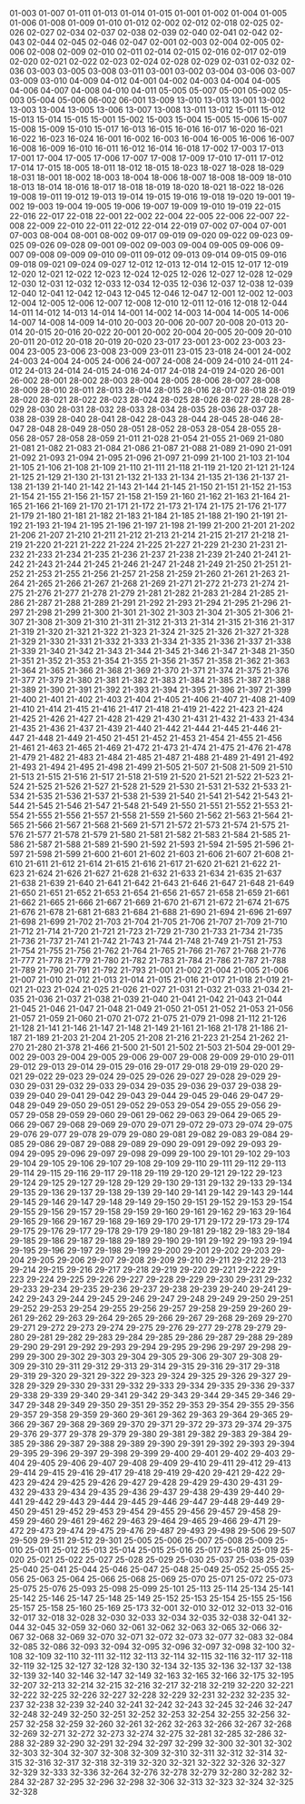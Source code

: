 01-003
01-007
01-011
01-013
01-014
01-015
01-001
01-002
01-004
01-005
01-006
01-008
01-009
01-010
01-012
02-002
02-012
02-018
02-025
02-026
02-027
02-034
02-037
02-038
02-039
02-040
02-041
02-042
02-043
02-044
02-045
02-046
02-047
02-001
02-003
02-004
02-005
02-006
02-008
02-009
02-010
02-011
02-014
02-015
02-016
02-017
02-019
02-020
02-021
02-022
02-023
02-024
02-028
02-029
02-031
02-032
02-036
03-003
03-005
03-008
03-011
03-001
03-002
03-004
03-006
03-007
03-009
03-010
04-009
04-012
04-001
04-002
04-003
04-004
04-005
04-006
04-007
04-008
04-010
04-011
05-005
05-007
05-001
05-002
05-003
05-004
05-006
06-002
06-001
13-009
13-010
13-013
13-001
13-002
13-003
13-004
13-005
13-006
13-007
13-008
13-011
13-012
15-011
15-012
15-013
15-014
15-015
15-001
15-002
15-003
15-004
15-005
15-006
15-007
15-008
15-009
15-010
15-017
16-013
16-015
16-016
16-017
16-020
16-021
16-022
16-023
16-024
16-001
16-002
16-003
16-004
16-005
16-006
16-007
16-008
16-009
16-010
16-011
16-012
16-014
16-018
17-002
17-003
17-013
17-001
17-004
17-005
17-006
17-007
17-008
17-009
17-010
17-011
17-012
17-014
17-015
18-005
18-011
18-012
18-015
18-023
18-027
18-028
18-029
18-031
18-001
18-002
18-003
18-004
18-006
18-007
18-008
18-009
18-010
18-013
18-014
18-016
18-017
18-018
18-019
18-020
18-021
18-022
18-026
19-008
19-011
19-012
19-013
19-014
19-015
19-016
19-018
19-020
19-001
19-002
19-003
19-004
19-005
19-006
19-007
19-009
19-010
19-019
22-015
22-016
22-017
22-018
22-001
22-002
22-004
22-005
22-006
22-007
22-008
22-009
22-010
22-011
22-012
22-014
22-019
07-002
07-004
07-001
07-003
08-004
08-001
08-002
09-017
09-019
09-020
09-022
09-023
09-025
09-026
09-028
09-001
09-002
09-003
09-004
09-005
09-006
09-007
09-008
09-009
09-010
09-011
09-012
09-013
09-014
09-015
09-016
09-018
09-021
09-024
09-027
12-012
12-013
12-014
12-015
12-017
12-019
12-020
12-021
12-022
12-023
12-024
12-025
12-026
12-027
12-028
12-029
12-030
12-031
12-032
12-033
12-034
12-035
12-036
12-037
12-038
12-039
12-040
12-041
12-042
12-043
12-045
12-046
12-047
12-001
12-002
12-003
12-004
12-005
12-006
12-007
12-008
12-010
12-011
12-016
12-018
12-044
14-011
14-012
14-013
14-014
14-001
14-002
14-003
14-004
14-005
14-006
14-007
14-008
14-009
14-010
20-003
20-006
20-007
20-008
20-013
20-014
20-015
20-016
20-022
20-001
20-002
20-004
20-005
20-009
20-010
20-011
20-012
20-018
20-019
20-020
23-017
23-001
23-002
23-003
23-004
23-005
23-006
23-008
23-009
23-011
23-015
23-018
24-001
24-002
24-003
24-004
24-005
24-006
24-007
24-008
24-009
24-010
24-011
24-012
24-013
24-014
24-015
24-016
24-017
24-018
24-019
24-020
26-001
26-002
28-001
28-002
28-003
28-004
28-005
28-006
28-007
28-008
28-009
28-010
28-011
28-013
28-014
28-015
28-016
28-017
28-018
28-019
28-020
28-021
28-022
28-023
28-024
28-025
28-026
28-027
28-028
28-029
28-030
28-031
28-032
28-033
28-034
28-035
28-036
28-037
28-038
28-039
28-040
28-041
28-042
28-043
28-044
28-045
28-046
28-047
28-048
28-049
28-050
28-051
28-052
28-053
28-054
28-055
28-056
28-057
28-058
28-059
21-011
21-028
21-054
21-055
21-069
21-080
21-081
21-082
21-083
21-084
21-086
21-087
21-088
21-089
21-090
21-091
21-092
21-093
21-094
21-095
21-096
21-097
21-099
21-100
21-103
21-104
21-105
21-106
21-108
21-109
21-110
21-111
21-118
21-119
21-120
21-121
21-124
21-125
21-129
21-130
21-131
21-132
21-133
21-134
21-135
21-136
21-137
21-138
21-139
21-140
21-142
21-143
21-144
21-145
21-150
21-151
21-152
21-153
21-154
21-155
21-156
21-157
21-158
21-159
21-160
21-162
21-163
21-164
21-165
21-166
21-169
21-170
21-171
21-172
21-173
21-174
21-175
21-176
21-177
21-179
21-180
21-181
21-182
21-183
21-184
21-185
21-188
21-190
21-191
21-192
21-193
21-194
21-195
21-196
21-197
21-198
21-199
21-200
21-201
21-202
21-206
21-207
21-210
21-211
21-212
21-213
21-214
21-215
21-217
21-218
21-219
21-220
21-221
21-222
21-224
21-225
21-227
21-229
21-230
21-231
21-232
21-233
21-234
21-235
21-236
21-237
21-238
21-239
21-240
21-241
21-242
21-243
21-244
21-245
21-246
21-247
21-248
21-249
21-250
21-251
21-252
21-253
21-255
21-256
21-257
21-258
21-259
21-260
21-261
21-263
21-264
21-265
21-266
21-267
21-268
21-269
21-271
21-272
21-273
21-274
21-275
21-276
21-277
21-278
21-279
21-281
21-282
21-283
21-284
21-285
21-286
21-287
21-288
21-289
21-291
21-292
21-293
21-294
21-295
21-296
21-297
21-298
21-299
21-300
21-301
21-302
21-303
21-304
21-305
21-306
21-307
21-308
21-309
21-310
21-311
21-312
21-313
21-314
21-315
21-316
21-317
21-319
21-320
21-321
21-322
21-323
21-324
21-325
21-326
21-327
21-328
21-329
21-330
21-331
21-332
21-333
21-334
21-335
21-336
21-337
21-338
21-339
21-340
21-342
21-343
21-344
21-345
21-346
21-347
21-348
21-350
21-351
21-352
21-353
21-354
21-355
21-356
21-357
21-358
21-362
21-363
21-364
21-365
21-366
21-368
21-369
21-370
21-371
21-374
21-375
21-376
21-377
21-379
21-380
21-381
21-382
21-383
21-384
21-385
21-387
21-388
21-389
21-390
21-391
21-392
21-393
21-394
21-395
21-396
21-397
21-399
21-400
21-401
21-402
21-403
21-404
21-405
21-406
21-407
21-408
21-409
21-410
21-414
21-415
21-416
21-417
21-418
21-419
21-422
21-423
21-424
21-425
21-426
21-427
21-428
21-429
21-430
21-431
21-432
21-433
21-434
21-435
21-436
21-437
21-439
21-440
21-442
21-444
21-445
21-446
21-447
21-448
21-449
21-450
21-451
21-452
21-453
21-454
21-455
21-456
21-461
21-463
21-465
21-469
21-472
21-473
21-474
21-475
21-476
21-478
21-479
21-482
21-483
21-484
21-485
21-487
21-488
21-489
21-491
21-492
21-493
21-494
21-495
21-498
21-499
21-505
21-507
21-508
21-509
21-510
21-513
21-515
21-516
21-517
21-518
21-519
21-520
21-521
21-522
21-523
21-524
21-525
21-526
21-527
21-528
21-529
21-530
21-531
21-532
21-533
21-534
21-535
21-536
21-537
21-538
21-539
21-540
21-541
21-542
21-543
21-544
21-545
21-546
21-547
21-548
21-549
21-550
21-551
21-552
21-553
21-554
21-555
21-556
21-557
21-558
21-559
21-560
21-562
21-563
21-564
21-565
21-566
21-567
21-568
21-569
21-571
21-572
21-573
21-574
21-575
21-576
21-577
21-578
21-579
21-580
21-581
21-582
21-583
21-584
21-585
21-586
21-587
21-588
21-589
21-590
21-592
21-593
21-594
21-595
21-596
21-597
21-598
21-599
21-600
21-601
21-602
21-603
21-606
21-607
21-608
21-610
21-611
21-612
21-614
21-615
21-616
21-617
21-620
21-621
21-622
21-623
21-624
21-626
21-627
21-628
21-632
21-633
21-634
21-635
21-637
21-638
21-639
21-640
21-641
21-642
21-643
21-646
21-647
21-648
21-649
21-650
21-651
21-652
21-653
21-654
21-656
21-657
21-658
21-659
21-661
21-662
21-665
21-666
21-667
21-669
21-670
21-671
21-672
21-674
21-675
21-676
21-678
21-681
21-683
21-684
21-688
21-690
21-694
21-696
21-697
21-698
21-699
21-702
21-703
21-704
21-705
21-706
21-707
21-709
21-710
21-712
21-714
21-720
21-721
21-723
21-729
21-730
21-733
21-734
21-735
21-736
21-737
21-741
21-742
21-743
21-744
21-748
21-749
21-751
21-753
21-754
21-755
21-756
21-762
21-764
21-765
21-766
21-767
21-768
21-776
21-777
21-778
21-779
21-780
21-782
21-783
21-784
21-786
21-787
21-788
21-789
21-790
21-791
21-792
21-793
21-001
21-002
21-004
21-005
21-006
21-007
21-010
21-012
21-013
21-014
21-015
21-016
21-017
21-018
21-019
21-021
21-023
21-024
21-025
21-026
21-027
21-031
21-032
21-033
21-034
21-035
21-036
21-037
21-038
21-039
21-040
21-041
21-042
21-043
21-044
21-045
21-046
21-047
21-048
21-049
21-050
21-051
21-052
21-053
21-056
21-057
21-059
21-060
21-070
21-072
21-075
21-079
21-098
21-112
21-126
21-128
21-141
21-146
21-147
21-148
21-149
21-161
21-168
21-178
21-186
21-187
21-189
21-203
21-204
21-205
21-208
21-216
21-223
21-254
21-262
21-270
21-280
21-378
21-466
21-500
21-501
21-502
21-503
21-504
29-001
29-002
29-003
29-004
29-005
29-006
29-007
29-008
29-009
29-010
29-011
29-012
29-013
29-014
29-015
29-016
29-017
29-018
29-019
29-020
29-021
29-022
29-023
29-024
29-025
29-026
29-027
29-028
29-029
29-030
29-031
29-032
29-033
29-034
29-035
29-036
29-037
29-038
29-039
29-040
29-041
29-042
29-043
29-044
29-045
29-046
29-047
29-048
29-049
29-050
29-051
29-052
29-053
29-054
29-055
29-056
29-057
29-058
29-059
29-060
29-061
29-062
29-063
29-064
29-065
29-066
29-067
29-068
29-069
29-070
29-071
29-072
29-073
29-074
29-075
29-076
29-077
29-078
29-079
29-080
29-081
29-082
29-083
29-084
29-085
29-086
29-087
29-088
29-089
29-090
29-091
29-092
29-093
29-094
29-095
29-096
29-097
29-098
29-099
29-100
29-101
29-102
29-103
29-104
29-105
29-106
29-107
29-108
29-109
29-110
29-111
29-112
29-113
29-114
29-115
29-116
29-117
29-118
29-119
29-120
29-121
29-122
29-123
29-124
29-125
29-127
29-128
29-129
29-130
29-131
29-132
29-133
29-134
29-135
29-136
29-137
29-138
29-139
29-140
29-141
29-142
29-143
29-144
29-145
29-146
29-147
29-148
29-149
29-150
29-151
29-152
29-153
29-154
29-155
29-156
29-157
29-158
29-159
29-160
29-161
29-162
29-163
29-164
29-165
29-166
29-167
29-168
29-169
29-170
29-171
29-172
29-173
29-174
29-175
29-176
29-177
29-178
29-179
29-180
29-181
29-182
29-183
29-184
29-185
29-186
29-187
29-188
29-189
29-190
29-191
29-192
29-193
29-194
29-195
29-196
29-197
29-198
29-199
29-200
29-201
29-202
29-203
29-204
29-205
29-206
29-207
29-208
29-209
29-210
29-211
29-212
29-213
29-214
29-215
29-216
29-217
29-218
29-219
29-220
29-221
29-222
29-223
29-224
29-225
29-226
29-227
29-228
29-229
29-230
29-231
29-232
29-233
29-234
29-235
29-236
29-237
29-238
29-239
29-240
29-241
29-242
29-243
29-244
29-245
29-246
29-247
29-248
29-249
29-250
29-251
29-252
29-253
29-254
29-255
29-256
29-257
29-258
29-259
29-260
29-261
29-262
29-263
29-264
29-265
29-266
29-267
29-268
29-269
29-270
29-271
29-272
29-273
29-274
29-275
29-276
29-277
29-278
29-279
29-280
29-281
29-282
29-283
29-284
29-285
29-286
29-287
29-288
29-289
29-290
29-291
29-292
29-293
29-294
29-295
29-296
29-297
29-298
29-299
29-300
29-302
29-303
29-304
29-305
29-306
29-307
29-308
29-309
29-310
29-311
29-312
29-313
29-314
29-315
29-316
29-317
29-318
29-319
29-320
29-321
29-322
29-323
29-324
29-325
29-326
29-327
29-328
29-329
29-330
29-331
29-332
29-333
29-334
29-335
29-336
29-337
29-338
29-339
29-340
29-341
29-342
29-343
29-344
29-345
29-346
29-347
29-348
29-349
29-350
29-351
29-352
29-353
29-354
29-355
29-356
29-357
29-358
29-359
29-360
29-361
29-362
29-363
29-364
29-365
29-366
29-367
29-368
29-369
29-370
29-371
29-372
29-373
29-374
29-375
29-376
29-377
29-378
29-379
29-380
29-381
29-382
29-383
29-384
29-385
29-386
29-387
29-388
29-389
29-390
29-391
29-392
29-393
29-394
29-395
29-396
29-397
29-398
29-399
29-400
29-401
29-402
29-403
29-404
29-405
29-406
29-407
29-408
29-409
29-410
29-411
29-412
29-413
29-414
29-415
29-416
29-417
29-418
29-419
29-420
29-421
29-422
29-423
29-424
29-425
29-426
29-427
29-428
29-429
29-430
29-431
29-432
29-433
29-434
29-435
29-436
29-437
29-438
29-439
29-440
29-441
29-442
29-443
29-444
29-445
29-446
29-447
29-448
29-449
29-450
29-451
29-452
29-453
29-454
29-455
29-456
29-457
29-458
29-459
29-460
29-461
29-462
29-463
29-464
29-465
29-466
29-471
29-472
29-473
29-474
29-475
29-476
29-487
29-493
29-498
29-506
29-507
29-509
29-511
29-512
29-301
25-005
25-006
25-007
25-008
25-009
25-010
25-011
25-012
25-013
25-014
25-015
25-016
25-017
25-018
25-019
25-020
25-021
25-022
25-027
25-028
25-029
25-030
25-037
25-038
25-039
25-040
25-041
25-044
25-046
25-047
25-048
25-049
25-052
25-055
25-056
25-063
25-064
25-066
25-068
25-069
25-070
25-071
25-072
25-073
25-075
25-076
25-093
25-098
25-099
25-101
25-113
25-114
25-134
25-141
25-142
25-146
25-147
25-148
25-149
25-152
25-153
25-154
25-155
25-156
25-157
25-158
25-160
25-169
25-173
32-001
32-010
32-012
32-013
32-016
32-017
32-018
32-028
32-030
32-033
32-034
32-035
32-038
32-041
32-044
32-045
32-059
32-060
32-061
32-062
32-063
32-065
32-066
32-067
32-068
32-069
32-070
32-071
32-072
32-073
32-077
32-083
32-084
32-085
32-086
32-093
32-094
32-095
32-096
32-097
32-098
32-100
32-108
32-109
32-110
32-111
32-112
32-113
32-114
32-115
32-116
32-117
32-118
32-119
32-125
32-127
32-128
32-130
32-134
32-135
32-136
32-137
32-138
32-139
32-140
32-146
32-147
32-149
32-163
32-165
32-166
32-175
32-195
32-207
32-213
32-214
32-215
32-216
32-217
32-218
32-219
32-220
32-221
32-222
32-225
32-226
32-227
32-228
32-229
32-231
32-232
32-235
32-237
32-238
32-239
32-240
32-241
32-242
32-243
32-245
32-246
32-247
32-248
32-249
32-250
32-251
32-252
32-253
32-254
32-255
32-256
32-257
32-258
32-259
32-260
32-261
32-262
32-263
32-266
32-267
32-268
32-269
32-271
32-272
32-273
32-274
32-275
32-281
32-285
32-286
32-288
32-289
32-290
32-291
32-294
32-297
32-299
32-300
32-301
32-302
32-303
32-304
32-307
32-308
32-309
32-310
32-311
32-312
32-314
32-315
32-316
32-317
32-318
32-319
32-320
32-321
32-322
32-326
32-327
32-329
32-333
32-336
32-264
32-276
32-278
32-279
32-280
32-282
32-284
32-287
32-295
32-296
32-298
32-306
32-313
32-323
32-324
32-325
32-328